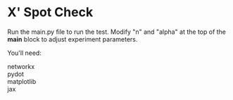 # X' Spot Check


Run the main.py file to run the test. Modify "n" and "alpha" at the top of the __main__ block to adjust experiment parameters.


You'll need:

networkx  
pydot  
matplotlib  
jax
